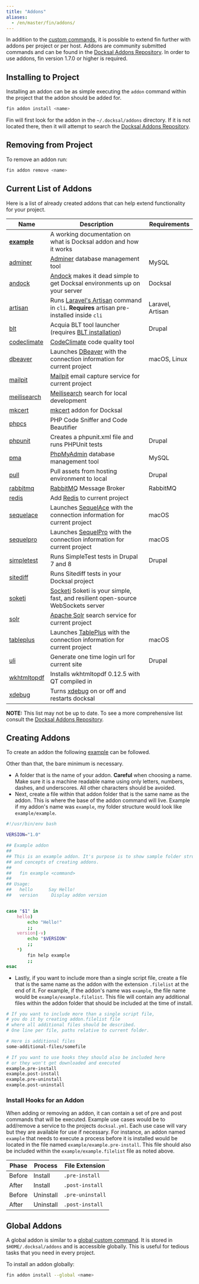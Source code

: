 ```yaml
---
title: "Addons"
aliases:
  - /en/master/fin/addons/
---
```


In addition to the [custom commands](/fin/custom-commands), it is possible to extend fin further with addons per project or per host. 
Addons are community submitted commands and can be found in the [Docksal Addons Repository](https://github.com/docksal/addons).
In order to use addons, fin version 1.7.0 or higher is required.

## Installing to Project

Installing an addon can be as simple executing the `addon` command within the project that the addon should be added for.

```bash
fin addon install <name>
```

Fin will first look for the addon in the `~/.docksal/addons` directory. If it is not located there, then it will attempt to search the [Docksal Addons Repository](https://github.com/docksal/addons).

## Removing from Project

To remove an addon run:

```bash
fin addon remove <name>
```

## Current List of Addons

Here is a list of already created addons that can help extend functionality for your project.

| Name	                      | Description 	                                                                                                               |  Requirements 	|
|----------------------------|-----------------------------------------------------------------------------------------------------------------------------|--- |
| **[example](example)**	    | A working documentation on what is Docksal addon and how it works 	                                                         |  |
| [adminer](adminer)         | [Adminer](https://www.adminer.org/) database management tool                                                                | MySQL |
| [andock](andock)           | [Andock](https://andock.readthedocs.io/en/latest/) makes it dead simple to get Docksal environments up on your server       | Docksal |
| [artisan](artisan)         | Runs [Laravel's Artisan](https://laravel.com/docs/artisan) command in `cli`. **Requires** artisan pre-installed inside `cli` | Laravel, Artisan |
| [blt](blt)                 | Acquia BLT tool launcher (requires [BLT installation](https://blog.docksal.io/docksal-and-acquia-blt-1552540a3b9f))         | Drupal |
| [codeclimate](codeclimate) | [CodeClimate](https://codeclimate.com/) code quality tool                                                                   | |
| [dbeaver](dbeaver)         | Launches [DBeaver](https://dbeaver.io/) with the connection information for current project                                 | macOS, Linux |
| [mailpit](mailhog)         | [Mailpit](https://github.com/axllent/mailpit) email capture service for current project                                     |  |
| [meilisearch](meilisearch) | [Meilisearch](https://www.meilisearch.com/) search for local development                                                    | |
| [mkcert](mkcert)           | [mkcert](https://github.com/FiloSottile/mkcert) addon for Docksal                                                           |  |
| [phpcs](phpcs)             | PHP Code Sniffer and Code Beautifier                                                                                        | |
| [phpunit](phpunit)         | Creates a phpunit.xml file and runs PHPUnit tests                                                                           | Drupal |
| [pma](pma)                 | [PhpMyAdmin](https://www.phpmyadmin.net/) database management tool                                                          | MySQL |
| [pull](pull)               | Pull assets from hosting environment to local                                                                               | Drupal |
| [rabbitmq](rabbitmq)       | [RabbitMQ](https://www.rabbitmq.com/) Message Broker                                                                        | RabbitMQ |
| [redis](redis)             | Add [Redis](https://redis.io/) to current project                                                                           |  |
| [sequelace](sequelace)     | Launches [SequelAce](https://github.com/Sequel-Ace/Sequel-Ace) with the connection information for current project          | macOS |
| [sequelpro](sequelpro)     | Launches [SequelPro](https://www.sequelpro.com) with the connection information for current project                         | macOS |
| [simpletest](simpletest)   | Runs SimpleTest tests in Drupal 7 and 8                                                                                     | Drupal |
| [sitediff](sitediff)       | Runs Sitediff tests in your Docksal project                                                                                 | |
| [soketi](soketi)           | [Socketi](https://docs.soketi.app/) Soketi is your simple, fast, and resilient open-source WebSockets server                |  |
| [solr](solr)               | [Apache Solr](http://lucene.apache.org/solr/) search service for current project                                            |  |
| [tableplus](tableplus)     | Launches [TablePlus](https://www.tableplus.com) with the connection information for current project                         | macOS |
| [uli](uli)                 | Generate one time login url for current site                                                                                | Drupal |
| [wkhtmltopdf](wkhtmltopdf) | Installs wkhtmltopdf 0.12.5 with QT compiled in                                                                             |  |
| [xdebug](xdebug)           | Turns [xdebug](https://docs.docksal.io/tools/xdebug/) on or off and restarts docksal                                        |  |

__NOTE:__ This list may not be up to date. To see a more comprehensive list consult the [Docksal Addons Repository](https://github.com/docksal/addons). 

## Creating Addons

To create an addon the following [example](https://github.com/docksal/addons/tree/master/example) can be followed.

Other than that, the bare minimum is necessary.

* A folder that is the name of your addon. **Careful** when choosing a name. Make sure it is a machine readable name using only
letters, numbers, dashes, and underscores. All other characters should be avoided.
* Next, create a file within that addon folder that is the same name as the addon. This is where the base of the addon command will
live. Example if my addon's name was `example`, my folder structure would look like `example/example`.

```bash
#!/usr/bin/env bash

VERSION="1.0"

## Example addon
##
## This is an example addon. It's purpose is to show sample folder structure
## and concepts of creating addons.
##
##   fin example <command>
##
## Usage:
##   hello      Say Hello!
##   version     Display addon version


case "$1" in
	hello)
		echo "Hello!"
		;;
	version|-v)
		echo "$VERSION"
		;;
	*)
		fin help example
		;;
esac
```

* Lastly, if you want to include more than a single script file, create a file that is the same name as the addon with the extension `.filelist` at the end of it. For example, if the addon's name was `example`, the file name would be `example/example.filelist`. This file will contain any additional files within the addon folder that should be included at the time of install.

```bash
# If you want to include more than a single script file,
# you do it by creating addon.filelist file
# where all additional files should be described.
# One line per file, paths relative to current folder.

# Here is additional files
some-additional-files/somefile

# If you want to use hooks they should also be included here
# or they won't get downloaded and executed
example.pre-install
example.post-install
example.pre-uninstall
example.post-uninstall
```

### Install Hooks for an Addon

When adding or removing an addon, it can contain a set of pre and post commands that will be executed. Example use cases would be to add/remove a service to the projects `docksal.yml`. Each use case will vary but they are available for use if necessary. For instance, an addon named `example` that needs to execute a process before it is installed would be located in the file named `example/example.pre-install`. This file should also be included within the `example/example.filelist` file as noted above.


Phase | Process | File Extension
------|---------|----------------
Before | Install | `.pre-install`
After | Install | `.post-install`
Before | Uninstall | `.pre-uninstall`
After | Uninstall | `.post-install`

## Global Addons

A global addon is similar to a [global custom command](/fin/custom-commands/#global-custom-commands). It is stored in `$HOME/.docksal/addons` and is accessible globally. This is useful for tedious tasks that you need in every project.

To install an addon globally:

```bash
fin addon install --global <name>
```
